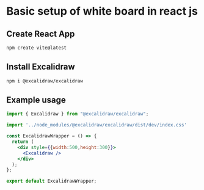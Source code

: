# Basic setup of white board in react js

## Create React App 

```bash 
npm create vite@latest
```

## Install Excalidraw 

``` bash 
npm i @excalidraw/excalidraw
```

## Example usage 

```jsx
import { Excalidraw } from "@excalidraw/excalidraw";

import '../node_modules/@excalidraw/excalidraw/dist/dev/index.css'

const ExcalidrawWrapper = () => {
  return (
    <div style={{width:500,height:300}}>
      <Excalidraw />
    </div>
  );
};

export default ExcalidrawWrapper;
```